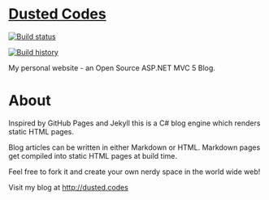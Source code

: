 # [Dusted Codes](http://dusted.codes/)
[![Build status](https://ci.appveyor.com/api/projects/status/9d091ttri4t1rgf9/branch/master?svg=true)](https://ci.appveyor.com/project/dustinmoris/dustedcodes/branch/master)

[![Build history](http://ci-buildstats.azurewebsites.net/appveyor/chart/dustinmoris/dustedcodes)](https://ci.appveyor.com/project/dustinmoris/dustedcodes/history)

My personal website - an Open Source ASP.NET MVC 5 Blog.

# About

Inspired by GitHub Pages and Jekyll this is a C# blog engine which renders static HTML pages.

Blog articles can be written in either Markdown or HTML. Markdown pages get compiled into static HTML pages at build time.

Feel free to fork it and create your own nerdy space in the world wide web!

Visit my blog at http://dusted.codes
